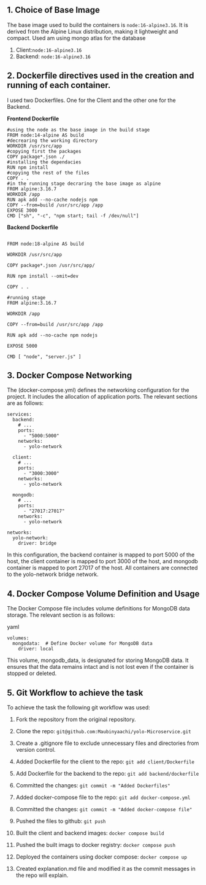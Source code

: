 ## 1. Choice of Base Image
 The base image used to build the containers is `node:16-alpine3.16`. It is derived from the Alpine Linux distribution, making it lightweight and compact. 
 Used 
 am using mongo atlas for the database
 1. Client:`node:16-alpine3.16`
 2. Backend: `node:16-alpine3.16`
 
       

## 2. Dockerfile directives used in the creation and running of each container.
 I used two Dockerfiles. One for the Client and the other one for the Backend.

**Frontend Dockerfile**

```
#using the node as the base image in the build stage
FROM node:14-alpine AS build
#decrearing the working directory
WORKDIR /usr/src/app
#copying first the packages
COPY package*.json ./
#installing the dependacies
RUN npm install
#copying the rest of the files
COPY . .
#in the running stage decraring the base image as alpine
FROM alpine:3.16.7
WORKDIR /app
RUN apk add --no-cache nodejs npm
COPY --from=build /usr/src/app /app
EXPOSE 3000
CMD ["sh", "-c", "npm start; tail -f /dev/null"]

```
**Backend Dockerfile**

```

FROM node:18-alpine AS build

WORKDIR /usr/src/app

COPY package*.json /usr/src/app/

RUN npm install --omit=dev

COPY . .

#running stage
FROM alpine:3.16.7

WORKDIR /app

COPY --from=build /usr/src/app /app

RUN apk add --no-cache npm nodejs

EXPOSE 5000

CMD [ "node", "server.js" ]

```

## 3. Docker Compose Networking
The (docker-compose.yml) defines the networking configuration for the project. It includes the allocation of application ports. The relevant sections are as follows:


```
services:
  backend:
    # ...
    ports:
      - "5000:5000"
    networks:
      - yolo-network

  client:
    # ...
    ports:
      - "3000:3000"
    networks:
      - yolo-network
  
  mongodb:
    # ...
    ports:
      - "27017:27017"
    networks:
      - yolo-network

networks:
  yolo-network:
    driver: bridge
```
In this configuration, the backend container is mapped to port 5000 of the host, the client container is mapped to port 3000 of the host, and mongodb container is mapped to port 27017 of the host. All containers are connected to the yolo-network bridge network.


## 4.  Docker Compose Volume Definition and Usage
The Docker Compose file includes volume definitions for MongoDB data storage. The relevant section is as follows:

yaml

```
volumes:
  mongodata:  # Define Docker volume for MongoDB data
    driver: local

```
This volume, mongodb_data, is designated for storing MongoDB data. It ensures that the data remains intact and is not lost even if the container is stopped or deleted.

## 5. Git Workflow to achieve the task

To achieve the task the following git workflow was used:

1. Fork the repository from the original repository.
2. Clone the repo: `git@github.com:Maubinyaachi/yolo-Microservice.git`
3. Create a .gitignore file to exclude unnecessary     files and directories from version control.
4. Added Dockerfile for the client to the repo:
`git add client/Dockerfile`
5. Add Dockerfile for the backend to the repo:
`git add backend/dockerfile`
6. Committed the changes:
`git commit -m "Added Dockerfiles"`
7. Added docker-compose file to the repo:
`git add docker-compose.yml`
8. Committed the changes:
`git commit -m "Added docker-compose file"`
9. Pushed the files to github:
`git push `
10. Built the client and backend images:
`docker compose build`
11. Pushed the built imags to docker registry:
`docker compose push`
12. Deployed the containers using docker compose:
`docker compose up`

13. Created explanation.md file and modified it as the commit messages in the repo will explain.

